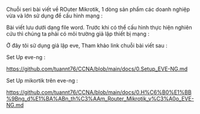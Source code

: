 Chuỗi seri bài viết về ROuter Mikrotik, 1 dòng sản phẩm các doanh nghiệp vừa và lớn sử dụng để cấu hình mạng :

Bài viết lưu dưới dạng file word.
Trước khi có thể cấu hình thực hiện nghiên cứu thì chúng ta phải có môi trường giả lập thiết bị mạng :

Ở đây tôi sử dụng giả lập eve, Tham khảo link chuỗi bài viết sau :

Set Up eve-ng :

https://github.com/tuannt76/CCNA/blob/main/docs/0.Setup_EVE-NG.md

Set Up mikortik trên eve-ng :

https://github.com/tuannt76/CCNA/blob/main/docs/0.H%C6%B0%E1%BB%9Bng_d%E1%BA%ABn_th%C3%AAm_Router_Mikrotik_v%C3%A0o_EVE-NG.md

